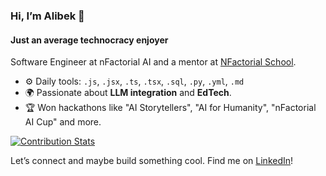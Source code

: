 ### Hi, I’m Alibek 👋

#### Just an average technocracy enjoyer

Software Engineer at nFactorial AI and a mentor at [NFactorial School](https://www.nfactorial.school/).

- ⚙️ Daily tools: `.js`, `.jsx`, `.ts`, `.tsx`, `.sql`, `.py`, `.yml`, `.md`  
- 🌍 Passionate about **LLM integration** and **EdTech**.  
- 🏆 Won hackathons like "AI Storytellers", "AI for Humanity", "nFactorial AI Cup" and more.

[![Contribution Stats](https://github-contribution-stats.vercel.app/api/?username=lorddashme)](https://github.com/LordDashMe/github-contribution-stats/)

Let’s connect and maybe build something cool. Find me on [LinkedIn](https://www.linkedin.com/in/alibackend)!
